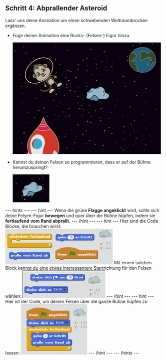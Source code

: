 ## Schritt 4: Abprallender Asteroid

Lass' uns deine Animation um einen schwebenden Weltraumbrocken ergänzen.

+ Füge deiner Animation eine Rocks- (Felsen-) Figur hinzu.
    
    ![Hinzufügen der Rocks-Figur](images/space-rock-sprite.png)

+ Kannst du deinen Felsen so programmieren, dass er auf der Bühne herumzuspringt?
    
    ![Testing a bouncing rock](images/space-bounce-test.png)

--- hints --- --- hint --- Wenn die grüne **Flagge angeklickt** wird, sollte sich deine Felsen-Figur **bewegen** und quer über die Bühne hüpfen, indem sie **fortlaufend** **vom Rand abprallt**. --- /hint --- --- hint --- Hier sind die Code Blöcke, die brauchen wirst: ![Blocks for a bouncing rock](images/space-bounce-blocks.png) Mit einem solchen Block kannst du eine etwas interessantere Startrichtung für den Felsen wählen: ![Setting the rock's initial position](images/space-initial-position.png) --- /hint --- --- hint --- Hier ist der Code, um deinen Felsen über die ganze Bühne hüpfen zu lassen: ![Code for a bouncing rock](images/space-bounce-code.png) --- /hint --- --- /hints ---